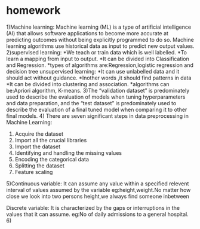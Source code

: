 # homework
1)Machine learning:
Machine learning (ML) is a type of artificial intelligence (AI) that allows software applications to become more accurate at predicting outcomes without being explicitly programmed to do so. Machine learning algorithms use historical data as input to predict new output values.
2)supervised learning:
       *We teach or train data which is well labelled.
       *To learn a mapping from input to output.
       *It can be divided into Classification and Regression.
       *types of algorithms are:Regression,logistic regression and decision tree
 unsupervised learning:
       *It can use unlabelled data and it should act without guidance.
       *Inother words ,it should find patterns in data
       *It can be divided into clustering and association.
       *algorithms can be:Apriori algorithm, K-means.
 3)The “validation dataset” is predominately used to describe the evaluation of models when tuning hyperparameters and data preparation, and the “test dataset” is predominately used to describe the evaluation of a final tuned model when comparing it to other final models.
 4) There are seven significant steps in data preprocessing in Machine Learning:

 1. Acquire the dataset
 2. Import all the crucial libraries
 3. Import the dataset
 4. Identifying and handling the missing values
 5. Encoding the categorical data
 6. Splitting the dataset
 7. Feature scaling
 
 5)Continuous variable:
 It can assume any value within a specified relevent interval of values assumed by the variable
 eg:height,weight.No matter how close we look into two persons height,we always find someone inbetween
 
 Discrete variable:
 It is characterized by the gaps or interruptions in the values that it can assume.
 eg:No of daily admissions to a general hospital.
 6)
       
